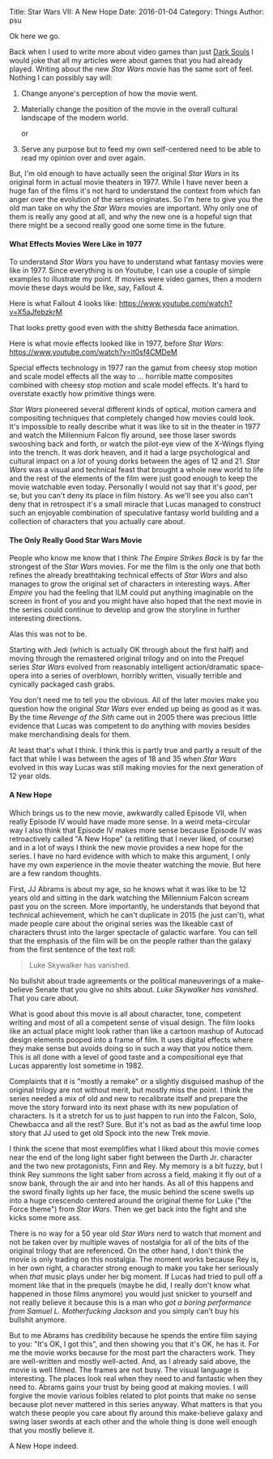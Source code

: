 Title: Star Wars VII: A New Hope
Date: 2016-01-04
Category: Things
Author: psu

Ok here we go.

Back when I used to write more about video games than just <a href="http://mutable-states.com/summer-of-dark-souls.html">Dark Souls</a> I would joke that all my articles were about games that you had already played. Writing about the new *Star Wars* movie has the same sort of feel. Nothing I can possibly say will:

1. Change anyone's perception of how the movie went.

2. Materially change the position of the movie in the overall cultural landscape of the modern world.

	or

3. Serve any purpose but to feed my own self-centered need to be able to read my opinion over and over again.

But, I'm old enough to have actually seen the original *Star Wars* in its original form in actual movie theaters in 1977. While I have never been a huge fan of the films it's not hard to understand the context from which fan anger over the evolution of the series originates. So I'm here to give you the old man take on why the *Star Wars* movies are important. Why only one of them is really any good at all, and why the new one is a hopeful sign that there might be a second really good one some time in the future.

#### What Effects Movies Were Like in 1977

To understand *Star Wars* you have to understand what fantasy movies were like in 1977. Since everything is on Youtube, I can use a couple of simple examples to illustrate my point. If movies were video games, then a modern movie these days would be like, say, Fallout 4.

Here is what Fallout 4 looks like: <a href="https://www.youtube.com/watch?v=X5aJfebzkrM">https://www.youtube.com/watch?v=X5aJfebzkrM</a>

That looks pretty good even with the shitty Bethesda face animation.

Here is what movie effects looked like in 1977, before *Star Wars*: <a href="https://www.youtube.com/watch?v=it0sf4CMDeM">https://www.youtube.com/watch?v=it0sf4CMDeM</a>

Special effects technology in 1977 ran the gamut from cheesy stop motion and scale model effects all the way to ... horrible matte composites combined with cheesy stop motion and scale model effects. It's hard to overstate exactly how primitive things were.

*Star Wars* pioneered several different kinds of optical, motion camera and compositing techniques that completely changed how movies could look. It's impossible to really describe what it was like to sit in the theater in 1977 and watch the Millennium Falcon fly around, see those laser swords swooshing back and forth, or watch the pilot-eye view of the X-Wings flying into the trench. It was dork heaven, and it had a large psychological and cultural impact on a *lot* of young dorks between the ages of 12 and 21. *Star Wars* was a visual and technical feast that brought a whole new world to life and the rest of the elements of the film were just good enough to keep the movie watchable even today. Personally I would not say that it's *good*, per se, but you can't deny its place in film history. As we'll see you also can't deny that in retrospect it's a small miracle that Lucas managed to construct such an enjoyable combination of speculative fantasy world building and a collection of characters that you actually care about.

#### The Only Really Good Star Wars Movie

People who know me know that I think *The Empire Strikes Back* is by far the strongest of the *Star Wars* movies. For me the film is the only one that both refines the already breathtaking technical effects of *Star Wars* and also manages to grow the original set of characters in interesting ways. After *Empire* you had the feeling that ILM could put anything imaginable on the screen in front of you and you might have also hoped that the next movie in the series could continue to develop and grow the storyline in further interesting directions.

Alas this was not to be.

Starting with Jedi (which is actually OK through about the first half) and moving through the remastered original trilogy and on into the Prequel series *Star Wars* evolved from reasonably intelligent action/dramatic space-opera into a series of overblown, horribly written, visually terrible and cynically packaged cash grabs. 

You don't need me to tell you the obvious. All of the later movies make you question how the original *Star Wars* ever ended up being as good as it was. By the time *Revenge of the Sith* came out in 2005 there was precious little evidence that Lucas was competent to do anything with movies besides make merchandising deals for them. 

At least that's what I think. I think this is partly true and partly a result of the fact that while I was between the ages of 18 and 35 when *Star Wars* evolved in this way Lucas was still making movies for the next generation of 12 year olds.

#### A New Hope

Which brings us to the new movie, awkwardly called Episode VII, when really Episode IV would have made more sense. In a weird meta-circular way I also think that Episode IV makes more sense because Episode IV was retroactively called "A New Hope" (a retitling that I never liked, of course) and in a lot of ways I think the new movie provides a new hope for the series. I have no hard evidence with which to make this argument, I only have my own experience in the movie theater watching the movie. But here are a few random thoughts.

First, JJ Abrams is about my age, so he knows what it was like to be 12 years old and sitting in the dark watching the Millennium Falcon scream past you on the screen. More importantly, he understands that beyond that technical achievement, which he can't duplicate in 2015 (he just can't), what made people care about the original series was the likeable cast of characters thrust into the larger spectacle of galactic warfare. You can tell that the emphasis of the film will be on the people rather than the galaxy from the first sentence of the text roll:

> Luke Skywalker has vanished.

No bullshit about trade agreements or the political maneuverings of a make-believe Senate that you give no shits about. *Luke Skywalker has vanished*. That you care about.

What is good about this movie is all about character, tone, competent writing and most of all a competent sense of visual design. The film looks like an actual place might look rather than like a cartoon mashup of Autocad design elements pooped into a frame of film. It uses digital effects where they make sense but avoids doing so in such a way that you notice them. This is all done with a level of good taste and a compositional eye that Lucas apparently lost sometime in 1982.

Complaints that it is "mostly a remake" or a slightly disguised mashup of the original trilogy are not without merit, but mostly miss the point. I think the series needed a mix of old and new to recalibrate itself and prepare the move the story forward into its next phase with its new population of characters. Is it a stretch for us to just happen to run into the Falcon, Solo, Chewbacca and all the rest? Sure. But it's not as bad as the awful time loop story that JJ used to get old Spock into the new Trek movie.

I think the scene that most exemplifies what I liked about this movie comes near the end of the long light saber fight between the Darth Jr. character and the two new protagonists, Finn and Rey. My memory is a bit fuzzy, but I think Rey summons the light saber from across a field, making it fly out of a snow bank, through the air and into her hands. As all of this happens and the sword finally lights up her face, the music behind the scene swells up into a huge crescendo centered around the original theme for Luke ("the Force theme") from *Star Wars*. Then we get back into the fight and she kicks some more ass.

There is no way for a 50 year old *Star Wars* nerd to watch that moment and not be taken over by multiple waves of nostalgia for all of the bits of the original trilogy that are referenced. On the other hand, I don't think the movie is only trading on this nostalgia. The moment works because Rey is, in her own right, a character strong enough to make you take her seriously when *that* music plays under her big moment. If Lucas had tried to pull off a moment like that in the prequels (maybe he did, I really don't know what happened in those films anymore) you would just snicker to yourself and not really believe it because this is a man who *got a boring performance from Samuel L. Motherfucking Jackson* and you simply can't buy his bullshit anymore.

But to me Abrams has credibility because he spends the entire film saying to you: "It's OK, I got this", and then showing you that it's OK, he has it. For me the movie works because for the most part the characters work. They are well-written and mostly well-acted. And, as I already said above, the movie is well filmed. The frames are not busy. The visual language is interesting. The places look real when they need to and fantastic when they need to. Abrams gains your trust by being good at making movies. I will forgive the movie various foibles related to plot points that make no sense because plot never mattered in this series anyway. What matters is that you watch these people you care about fly around this make-believe galaxy and swing laser swords at each other and the whole thing is done well enough that you mostly believe it.

A New Hope indeed.

